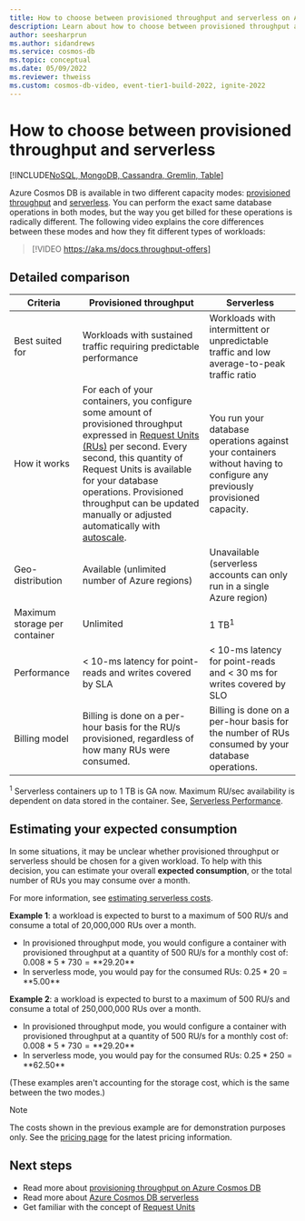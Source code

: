 ```yaml
---
title: How to choose between provisioned throughput and serverless on Azure Cosmos DB
description: Learn about how to choose between provisioned throughput and serverless for your workload. 
author: seesharprun
ms.author: sidandrews
ms.service: cosmos-db
ms.topic: conceptual
ms.date: 05/09/2022
ms.reviewer: thweiss
ms.custom: cosmos-db-video, event-tier1-build-2022, ignite-2022
---
```


# How to choose between provisioned throughput and serverless
[!INCLUDE[NoSQL, MongoDB, Cassandra, Gremlin, Table](includes/appliesto-nosql-mongodb-cassandra-gremlin-table.md)]

Azure Cosmos DB is available in two different capacity modes: [provisioned throughput](set-throughput.md) and [serverless](serverless.md). You can perform the exact same database operations in both modes, but the way you get billed for these operations is radically different. The following video explains the core differences between these modes and how they fit different types of workloads:

>
> [!VIDEO https://aka.ms/docs.throughput-offers]

## Detailed comparison

| Criteria | Provisioned throughput | Serverless |
| --- | --- | --- |
| Best suited for | Workloads with sustained traffic requiring predictable performance | Workloads with intermittent or unpredictable traffic and low average-to-peak traffic ratio |
| How it works | For each of your containers, you configure some amount of provisioned throughput expressed in [Request Units (RUs)](request-units.md) per second. Every second, this quantity of Request Units is available for your database operations. Provisioned throughput can be updated manually or adjusted automatically with [autoscale](provision-throughput-autoscale.md). | You run your database operations against your containers without having to configure any previously provisioned capacity. |
| Geo-distribution | Available (unlimited number of Azure regions) | Unavailable (serverless accounts can only run in a single Azure region) |
| Maximum storage per container | Unlimited | 1 TB<sup>1</sup> |
| Performance | < 10-ms latency for point-reads and writes covered by SLA | < 10-ms latency for point-reads and < 30 ms for writes covered by SLO |
| Billing model | Billing is done on a per-hour basis for the RU/s provisioned, regardless of how many RUs were consumed. | Billing is done on a per-hour basis for the number of RUs consumed by your database operations. |

<sup>1</sup> Serverless containers up to 1 TB is GA now. Maximum RU/sec availability is dependent on data stored in the container. See, [Serverless Performance](https://learn.microsoft.com/en-us/azure/cosmos-db/serverless-performance).

## Estimating your expected consumption

In some situations, it may be unclear whether provisioned throughput or serverless should be chosen for a given workload. To help with this decision, you can estimate your overall **expected consumption**, or the total number of RUs you may consume over a month. 

For more information, see [estimating serverless costs](plan-manage-costs.md#estimating-serverless-costs).

**Example 1**: a workload is expected to burst to a maximum of 500 RU/s and consume a total of 20,000,000 RUs over a month.

- In provisioned throughput mode, you would configure a container with provisioned throughput at a quantity of 500 RU/s for a monthly cost of: $0.008 * 5 * 730 = **$29.20**
- In serverless mode, you would pay for the consumed RUs: $0.25 * 20 = **$5.00**

**Example 2**: a workload is expected to burst to a maximum of 500 RU/s and consume a total of 250,000,000 RUs over a month.

- In provisioned throughput mode, you would configure a container with provisioned throughput at a quantity of 500 RU/s for a monthly cost of: $0.008 * 5 * 730 = **$29.20**
- In serverless mode, you would pay for the consumed RUs: $0.25 * 250 = **$62.50**

(These examples aren't accounting for the storage cost, which is the same between the two modes.)

> [!NOTE]
> The costs shown in the previous example are for demonstration purposes only. See the [pricing page](https://azure.microsoft.com/pricing/details/cosmos-db/) for the latest pricing information.

## Next steps

- Read more about [provisioning throughput on Azure Cosmos DB](set-throughput.md)
- Read more about [Azure Cosmos DB serverless](serverless.md)
- Get familiar with the concept of [Request Units](request-units.md)
